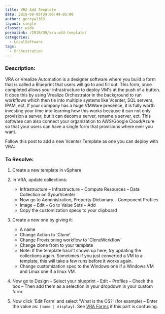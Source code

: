 ```yaml
---
title: VRA Add Template
date: 2019-09-05T09:00:44-05:00
author: gerryw1389
layout: single
classes: wide
permalink: /2019/09/vra-add-template/
categories:
  - LocalSoftware
tags:
  - Orchestration
---
```

<!--more-->

### Description:
VRA or Vrealize Automation is a designer software where you build a form that is called a Blueprint that users will go to and fill out. This form, once completed allows your infrastructure to deploy VM's at the push of a button. It does this by using Vrealize Orchestrator in the background to run workflows which then tie into multiple systems like Vcenter, SQL servers, IPAM, ect. If your company has a huge VMWare presence, it is fully worth investing your time into learning how this works because it can not only provision a server, but it can decom a server, rename a server, ect. This software can also connect your organization to AWS/Google Cloud/Azure so that your users can have a single form that provisions where ever you want.

Follow this post to add a new Vcenter Template as one you can deploy with VRA:

### To Resolve:

1. Create a new template in vSphere

2. In VRA, update collections:
   - Infrastructure – Infrastructure – Compute Resources – Data Collection on $yourVcenter
   - Now go to Administration, Property Dictionary – Component Profiles
   - Image – Edit – Go to Value Sets – Add
   - Copy the customization specs to your clipboard

3. Create a new one by giving it:
   - A name
   - Change Action to 'Clone'
   - Change Provisioning workflow to 'CloneWorkflow'
   - Change clone from to your template
   - Note: If the template hasn't shown up here, try updating the collections again. Sometimes if you just converted a VM to a template, this will take a few runs before it works again.
	- Change customization spec to the Windows one if a Windows VM and Linux one if a linux VM.

4. Now go to Design – Select your blueprint – Edit – Profiles – Check the box – Then add them as a selection in your dropdown in your custom form.

5. Now click 'Edit Form' and select 'What is the OS?' (for example) – Enter the value as: `(name | display)`. See [VRA Forms](https://automationadmin.com/2019/09/vra-forms/) if this part is confusing.

